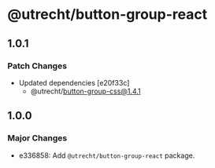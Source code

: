 # @utrecht/button-group-react

## 1.0.1

### Patch Changes

- Updated dependencies [e20f33c]
  - @utrecht/button-group-css@1.4.1

## 1.0.0

### Major Changes

- e336858: Add `@utrecht/button-group-react` package.
